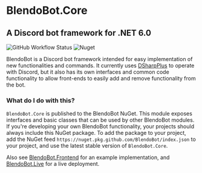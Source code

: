 # BlendoBot.Core
## A Discord bot framework for .NET 6.0
![GitHub Workflow Status](https://img.shields.io/github/workflow/status/BlendoBot/BlendoBot.Core/Tests)
![Nuget](https://img.shields.io/nuget/v/BlendoBot.Core)

BlendoBot is a Discord bot framework intended for easy implementation of new functionalities and commands. It currently uses [DSharpPlus](https://github.com/DSharpPlus/DSharpPlus) to operate with Discord, but it also has its own interfaces and common code functionality to allow front-ends to easily add and remove functionality from the bot.

### What do I do with this?
`BlendoBot.Core` is published to the BlendoBot NuGet. This module exposes interfaces and basic classes that can be used by other BlendoBot modules. If you're developing your own BlendoBot functionality, your projects should always include this NuGet package. To add the package to your project, add the NuGet feed `https://nuget.pkg.github.com/BlendoBot/index.json` to your project, and use the latest stable version of `BlendoBot.Core`.

Also see [BlendoBot.Frontend](https://github.com/BlendoBot/BlendoBot.Frontend) for an example implementation, and [BlendoBot.Live](https://github.com/BlendoBot/BlendoBot.Live) for a live deployment.